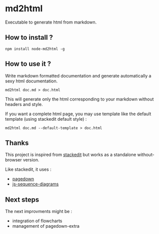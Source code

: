 # md2html
Executable to generate html from markdown.

## How to install ?

    npm install node-md2html -g

## How to use it ?

Write markdown formatted documentation and generate automatically a sexy html documentation.

    md2html doc.md > doc.html

This will generate only the html corresponding to your markdown without headers and style.

If you want a complete html page, you may use template like the default template (using stackedit default style) :

    md2html doc.md --default-template > doc.html


## Thanks

This project is inspired from [stackedit](stackedit.io) but works as a standalone without-browser version.

Like stackedit, it uses :

* [pagedown](https://github.com/ujifgc/pagedown)
* [js-sequence-diagrams](http://bramp.github.io/js-sequence-diagrams/)


## Next steps

The next improvments might be :

* integration of flowcharts
* management of pagedown-extra










